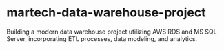 # martech-data-warehouse-project
Building a modern data warehouse project utilizing AWS RDS and MS SQL Server, incorporating ETL processes, data modeling, and analytics.
